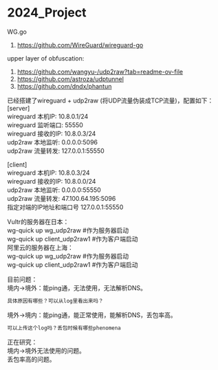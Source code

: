 # 2024_Project


WG.go
1. https://github.com/WireGuard/wireguard-go

upper layer of obfuscation:
1. https://github.com/wangyu-/udp2raw?tab=readme-ov-file
2. https://github.com/astroza/udptunnel
3. https://github.com/dndx/phantun


已经搭建了wireguard + udp2raw (将UDP流量伪装成TCP流量)，配置如下：  
[server]  
wireguard 本机IP: 10.8.0.1/24  
wireguard 监听端口: 55550  
wireguard 接收的IP: 10.8.0.3/24  
udp2raw 本地监听: 0.0.0.0:5096  
udp2raw 流量转发: 127.0.0.1:55550  

[client]  
wireguard 本机IP: 10.8.0.3/24  
wireguard 接收的IP: 10.8.0.0/24  
udp2raw 本地监听: 0.0.0.0:55550  
udp2raw 流量转发: 47.100.64.195:5096  
指定对端的IP地址和端口号 127.0.0.1:55550  


Vultr的服务器在日本：  
wg-quick up wg_udp2raw                    #作为服务器启动  
wg-quick up client_udp2raw1               #作为客户端启动  
阿里云的服务器在上海：  
wg-quick up wg_udp2raw                    #作为服务器启动  
wg-quick up client_udp2raw1               #作为客户端启动  


目前问题：  
境内->境外：能ping通，无法使用，无法解析DNS。  

```bash
具体原因有哪些？可以从log里看出来吗？
```

境外->境内：能ping通，能正常使用，能解析DNS，丢包率高。  

```bash
可以上传这个log吗？丢包时候有哪些phenomena
```

正在研究：  
境内->境外无法使用的问题。  
丢包率高的问题。  
